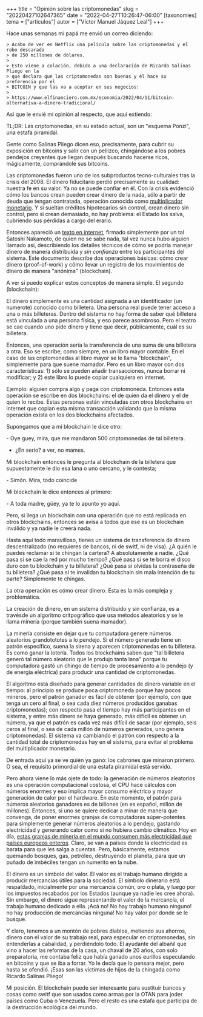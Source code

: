 +++
title = "Opinión sobre las criptomonedas"
slug = "20220427102647365"
date = "2022-04-27T10:26:47-06:00"
[taxonomies]
tema = ["articulos"]
autor = ["Víctor Manuel Jáquez Leal"]
+++

Hace unas semanas mi papá me envió un correo diciendo:

    > Acabo de ver en Netflix una película sobre las criptomonedas y el robo descarado
    > de 250 millones de dólares.
    >
    > Esto viene a colación, debido a una declaración de Ricardo Salinas Pliego en la
    > que declara que las criptomonedas son buenas y él hace su preferencia por el
    > BITCOIN y que las va a aceptar en sus negocios:
    >
    > https://www.elfinanciero.com.mx/economia/2022/04/11/bitcoin-alternativa-a-dinero-tradicional/

Así que le envié mi opinión al respecto, que aquí extiendo:

TL;DR: Las criptomonedas, en su estado actual, son un "esquema Ponzi",
una estafa piramidal.

Gente como Salinas Pliego dicen eso, precisamente, para cubrir su
exposición en bitcoins y salir con un pellizco, chingándose a los pobres
pendejos creyentes que llegan después buscando hacerse ricos,
mágicamente, comprándole sus bitcoins.

Las criptomonedas fueron uno de los subproductos tecno-culturales tras
la crisis del 2008. El dinero fiducitario perdió precisamente su
cualidad: nuestra fe en su valor. Ya no se puede confíar en él. Con la
crisis evidenció cómo los bancos crean pueden crear dinero de la nada,
sólo a partir de deuda que tengan contratada, operación conocida como
[multiplicador
monetario](https://es.wikipedia.org/wiki/Multiplicador_monetario). Y si
sueltan créditos hipotecarios sin control, crean dinero sin control,
pero si crean demasiado, no hay problema: el Estado los salva, cubriendo
sus pérdidas a cargo del erario.

Entonces apareció un [texto en
internet](http://satoshinakamoto.me/bitcoin.pdf), firmado simplemente
por un tal Satoshi Nakamoto, de quien no se sabe nada, tal vez nunca
hubo alguien llamado así, describiendo los detalles técnicos de cómo se
podría manejar dinero de manera distribuída y *sin confianza* entre los
participantes del sistema. Este documento describe dos operaciones
básicas: cómo crear dinero (proof-of-work) y cómo llevar un registro de
los movimientos de dinero de manera "anónima" (blockchain).

A ver si puedo explicar estos conceptos de manera simple. El segundo
(blockchain):

El dinero simplemente es una cantidad asignada a un identificador (un
numerote) conocido como billetera. Una persona real puede tener acceso a
una o más billeteras. Dentro del sistema no hay forma de saber qué
billetera está vinculada a una persona física, y eso parece asombroso.
Pero el teatro se cae cuando uno pide dinero y tiene que decir,
públicamente, cuál es su billetera.

Entonces, una operación sería la transferencia de una suma de una
billetera a otra. Eso se escribe, como siempre, en un libro mayor
contable. En el caso de las criptomonedas al libro mayor se le llama
"blockchain", simplemente para que suene mamador. Pero es un libro mayor
con dos características: 1) sólo se pueden añadir transacciones, nunca
borrar ni modificar; y 2) este libro lo puede copiar cualquiera en
internet.

Ejemplo: alguien compra algo y paga con criptomoneda. Entonces esta
operación se escribe en dos blockchains: el de quien da el dinero y el
de quien lo recibe. Estas personas están vinculadas con otros
blockchains en internet que copian esta misma transacción validando que
la misma operación exista en los dos blockchains afectados.

Supongamos que a mi blockchain le dice otro:

\- Oye guey, mira, que me mandaron 500 criptomonedas de tal billetera.
- ¿En serio? a ver, no mames.

Mi blockchain entonces le pregunta al blockchain de la billetera que
supuestamente le dio esa lana o uno cercano, y le contesta;

\- Simón. Mira, todo coincide

Mi blockchain le dice entonces al primero:

\- A toda madre, güey, ya te lo apunto yo aquí.

Pero, si llega un blockchain con una operación que no está replicada en
otros blockchains, entonces se avisa a todos que ese es un blockchain
inválido y ya nadie le creerá nada.

Hasta aquí todo maravilloso, tienes un sistema de transferencia de
dinero descentralizado (no requieres de bancos, ni de switf, ni de
visa). ¿A quién le puedes reclamar si te chingan la cartera? A
absolutamente a nadie. ¿Qué pasa si se cae la red por mucho tiempo? ¿Qué
pasa si se te borra el disco duro con tu blockchain y tu billetera? ¿Qué
pasa si olvidas la contraseña de tu billetera? ¿Qué pasa si te invalidan
tu blockchain sin mala intención de tu parte? Simplemente te chingas.

La otra operación es cómo crear dinero. Esta es la más compleja y
problemática.

La creación de dinero, en un sistema distribuido y sin confianza, es a
travésde un algoritmo critpográfico que usa métodos aleatorios y se le
llama minería (porque también suena mamador).

La minería consiste en dejar que tu computadora genere números
aleatorios grandotototes a lo pendejo. Si el número generado tiene un
patrón específico, suena la sirena y aparecen criptomonedas en tu
billetera. Es como ganar la lotería. Todos los blockchains saben que
"tal billetera generó tal número aleatorio que le produjo tanta lana"
porque tu computadora gastó un chingo de tiempo de procesamiento a lo
pendejo (y de energía eléctrica) para producir una cantidad de
criptomonedas.

El algoritmo está diseñado para generar cantidades de dinero variable en
el tiempo: al principio se produce poca criptomoneda porque hay pocos
mineros, pero el patrón ganador es fácil de obtener (por ejemplo, con
que tenga un cero al final, o sea cada diez números producidos ganabas
criptomonedas); con respecto pasa el tiempo hay más participantes en el
sistema, y entre más dinero se haya generado, más difícil es obtener un
número, ya que el patrón es cada vez más difícil de sacar (por ejemplo,
seis ceros al final, o sea de cada millón de números generados, uno
genera criptomonedas). El sistema va cambiando el patrón con respecto a
la cantidad total de criptomonedas hay en el sistema, para evitar el
problema del multiplicador monetario.

De entrada aquí ya se ve quién ya ganó: los cabrones que minaron
primero. O sea, el requisito primordial de una estafa piramidal está
servido.

Pero ahora viene lo más ojete de todo: la generación de números
aleatorios es una operación computacional costosa, el CPU hace cálculos
con números enormes y eso implica mayor consumo eléctrico y mayor
generación de calor por el hardware. En este momento, el patrón para
números aleatorios ganadores es de billones (en es español, millón de
millones). Entonces, si uno se quiere dedicar a minar de manera que
convenga, de poner enormes granjas de computadoras súper-potentes para
simplemente generar números aleatorios a lo pendejo, gastando
electricidad y generando calor como si no hubiera cambio climático. Hoy
en día, [estas granjas de minería en el mundo consumen más electricidad
que países europeos
enteros](https://digiconomist.net/bitcoin-energy-consumption). Claro, se
van a países donde la electricidad es barata para que les salga a
cuentas. Pero, básicamente, estamos quemando bosques, gas, petróleo,
destruyendo el planeta, para que un puñado de imbéciles tengan un
numerito en la nube.

El dinero es un símbolo del valor. El valor es el trabajo humano
dirigido a producir mercancías útiles para la sociedad. El símbolo
dinerario está respaldado, inicialmente por una mercancía común, oro o
plata, y luego por los impuestos recabados por los Estados (aunque ya
nadie les cree ahora). Sin embargo, el dinero sigue representando el
valor de la mercancía, el trabajo humano dedicado a ella. ¡Acá no! No
hay trabajo humano ninguno! no hay producción de mercancías ninguna! No
hay valor por donde se le busque.

Y claro, tenemos a un montón de pobres diablos, metiendo sus ahorros,
dinero con el valor de su trabajo real, para especular en criptomonedas,
sin entenderlas a cabalidad, y perdiéndolo todo. El ayudante del albañil
que vino a hacer las reformas de la casa, un chaval de 20 años, con solo
preparatoria, me contaba feliz que había ganado unos eurillos
especulando en bitcoins y que se iba a forrar. Yo le decía que lo
pensara mejor, pero hasta se ofendió. ¡Esas son las víctimas de hijos de
la chingada como Ricardo Salinas Pliego!

Mi posición. El blockchain puede ser interesante para sustituir bancos y
cosas como switf que son usados como armas por la OTAN para joder países
como Cuba o Venezuela. Pero el resto es una estafa que participa de la
destrucción ecológica del mundo.

